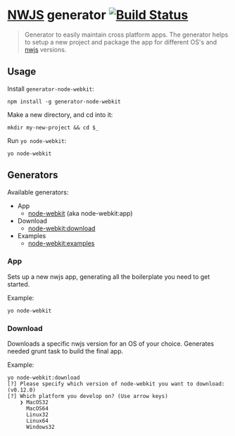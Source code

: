 # [NWJS](https://github.com/nwjs/nw.js) generator [![Build Status](https://secure.travis-ci.org/Dica-Developer/generator-node-webkit.png?branch=sparrow)](https://travis-ci.org/Dica-Developer/generator-node-webkit)

> Generator to easily maintain cross platform apps. The generator helps to setup a new project and package the app for different OS's and [nwjs](https://github.com/nwjs/nw.js) versions.

## Usage

Install ```generator-node-webkit```:

```
npm install -g generator-node-webkit
```

Make a new directory, and cd into it:

```
mkdir my-new-project && cd $_
```

Run ```yo node-webkit```:

```
yo node-webkit
```

## Generators

Available generators:

* App
    * [node-webkit](#app) (aka node-webkit:app)
* Download
    * [node-webkit:download](#download)
* Examples
    * [node-webkit:examples](#examples)
    
### App

Sets up a new nwjs app, generating all the boilerplate you need to get started.

Example:

```
yo node-webkit
```

### Download

Downloads a specific nwjs version for an OS of your choice.
Generates needed grunt task to build the final app.

Example: 

```
yo node-webkit:download
[?] Please specify which version of node-webkit you want to download: (v0.12.0)
[?] Which platform you develop on? (Use arrow keys)
    ❯ MacOS32
      MacOS64
      Linux32
      Linux64
      Windows32
```
